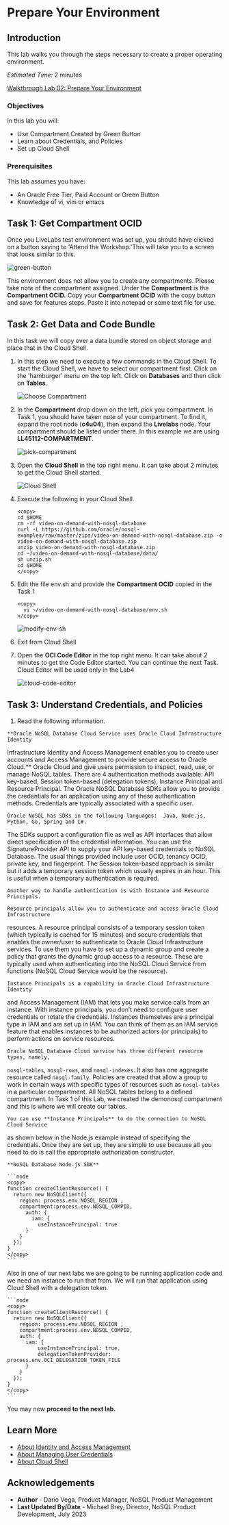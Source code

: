 # Prepare Your Environment

## Introduction

This lab walks you through the steps necessary to create a proper operating environment.

_Estimated Time:_ 2 minutes

[Walkthrough Lab 02: Prepare Your Environment](videohub:1_r2zc4vve)

### Objectives

In this lab you will:
* Use Compartment Created by Green Button
* Learn about Credentials, and Policies
* Set up Cloud Shell

### Prerequisites

This lab assumes you have:

* An Oracle Free Tier, Paid Account or Green Button
* Knowledge of vi, vim or emacs

## Task 1: Get Compartment OCID

Once you LiveLabs test environment was set up, you should have clicked on a button
saying to 'Attend the Workshop.'This will take you to a screen that looks similar to this.

  ![green-button](images/green-button.png)

This environment does not allow you to create any compartments. Please take note
of the compartment assigned. Under the **Compartment** is the **Compartment OCID.**
Copy your **Compartment OCID** with the copy button and save for features steps.
Paste it into notepad or some text file for use.

## Task 2: Get Data and Code Bundle

In this task we will copy over a data bundle stored on object storage and place
that in the Cloud Shell.

1. In this step we need to execute a few commands in the Cloud Shell.
To start the Cloud Shell, we have to select our compartment first.
Click on the 'hamburger' menu on the top left. Click on **Databases**
and then click on **Tables**.

    ![Choose Compartment](images/nosql-tables.png)

2. In the **Compartment** drop down on the left, pick you compartment.
In Task 1, you should have taken note of your compartment. To find it, expand
the root node (**c4u04**), then expand the **Livelabs** node.
Your compartment should be listed under there.
In this example we are using **LL45112-COMPARTMENT**.

    ![pick-compartment](images/pick-compartment.png)

3. Open the **Cloud Shell** in the top right menu. It can take about 2 minutes
to get the Cloud Shell started.

    ![Cloud Shell](https://oracle-livelabs.github.io/common/images/console/cloud-shell.png)

4. Execute the following in your Cloud Shell.

    ```
    <copy>
    cd $HOME
    rm -rf video-on-demand-with-nosql-database
    curl -L https://github.com/oracle/nosql-examples/raw/master/zips/video-on-demand-with-nosql-database.zip -o video-on-demand-with-nosql-database.zip
    unzip video-on-demand-with-nosql-database.zip
    cd ~/video-on-demand-with-nosql-database/data/
    sh unzip.sh
    cd $HOME
    </copy>
    ```

5. Edit the file env.sh and provide the **Compartment OCID** copied in the Task 1

    ```
    <copy>
      vi ~/video-on-demand-with-nosql-database/env.sh
    </copy>
    ```

    ![modify-env-sh](images/modify-env-sh.png)


6. Exit from Cloud Shell

7. Open the **OCI Code Editor** in the top right menu. It can take about 2 minutes
to get the Code Editor started. You can continue the next Task. Cloud Editor
will be used only in the Lab4

    ![cloud-code-editor](images/cloud-code-editor.png)

## Task 3: Understand Credentials, and Policies

  1. Read the following information.

    **Oracle NoSQL Database Cloud Service uses Oracle Cloud Infrastructure Identity
Infrastructure Identity and Access Management enables you to create user accounts
and Access Management to provide secure access to Oracle Cloud.** Oracle Cloud
and give users permission to inspect, read, use, or manage NoSQL tables.  There are 4
authentication methods available: API key-based, Session token-based
(delegation tokens), Instance Principal and Resource Principal. The Oracle NoSQL Database
SDKs allow you to provide the credentials for an application using any of these
authentication methods. Credentials are typically associated with a specific user.

    Oracle NoSQL has SDKs in the following languages:  Java, Node.js, Python, Go, Spring and C#.
The SDKs support a configuration file as well as API interfaces that allow direct
specification of the credential information. You can use the
SignatureProvider API to supply your API key-based credentials to NoSQL Database. The
usual things provided include user OCID, tenancy OCID, private key, and fingerprint.
The Session token-based approach is similar but it adds a temporary session token which
usually expires in an hour.   This is useful when a temporary authentication is
required.

    Another way to handle authentication is with Instance and Resource Principals.

    Resource principals allow you to authenticate and access Oracle Cloud Infrastructure
resources.  A resource principal consists of a temporary session token (which
typically is cached for 15 minutes) and secure
credentials that enables the owner/user to authenticate to Oracle Cloud Infrastructure services.
To use them you have to set up a dynamic group and create a policy that grants the
dynamic group access to a resource.   These are typically used when authenticating
into the NoSQL Cloud Service from functions (NoSQL Cloud Service would be the resource).

    Instance Principals is a capability in Oracle Cloud Infrastructure Identity
and Access Management (IAM) that lets you make service calls from an instance.
With instance principals, you don’t need to configure user credentials or
rotate the credentials. Instances themselves are a principal type in IAM and
are set up in IAM. You can think of them as an IAM service feature that enables
instances to be authorized actors (or principals) to perform actions on service resources.


    Oracle NoSQL Database Cloud service has three different resource types, namely,
`nosql-tables`, `nosql-rows`, and `nosql-indexes`. It also has one aggregate resource
called `nosql-family`. Policies are created that allow a group to work in certain
ways with specific types of resources such as `nosql-tables` in a particular
compartment. All NoSQL tables belong to a defined compartment.
In Task 1 of this Lab, we created the demonosql compartment and this is where
 we will create our tables.

    You can use **Instance Principals** to do the connection to NoSQL Cloud Service
as shown below in the Node.js example instead of specifying the credentials.
Once they are set up, they are simple to use because all you need to do is call
the appropriate authorization constructor.

    **NoSQL Database Node.js SDK**

    ```node
    <copy>
    function createClientResource() {
      return new NoSQLClient({
        region: process.env.NOSQL_REGION ,
        compartment:process.env.NOSQL_COMPID,
          auth: {
            iam: {
              useInstancePrincipal: true
          }
        }
      });
    }
    </copy>
    ```

   Also in one of our next labs we are going to be running application code and we need an
instance to run that from. We will run that application using Cloud Shell
with a delegation token.

    ```node
    <copy>
    function createClientResource() {
      return new NoSQLClient({
        region: process.env.NOSQL_REGION ,
        compartment:process.env.NOSQL_COMPID,
        auth: {
          iam: {
              useInstancePrincipal: true,
              delegationTokenProvider: process.env.OCI_DELEGATION_TOKEN_FILE
          }
        }
      });
    }
    </copy>
    ```

   You may now **proceed to the next lab.**
## Learn More

* [About Identity and Access Management](https://docs.oracle.com/en-us/iaas/Content/Identity/Concepts/overview.htm)
* [About Managing User Credentials](https://docs.oracle.com/en-us/iaas/Content/Identity/Tasks/managingcredentials.htm)
* [About Cloud Shell](https://docs.oracle.com/en-us/iaas/Content/API/Concepts/cloudshellintro.htm)


## Acknowledgements
* **Author** - Dario Vega, Product Manager, NoSQL Product Management
* **Last Updated By/Date** - Michael Brey, Director, NoSQL Product Development, July 2023
